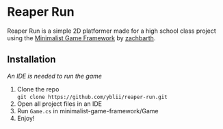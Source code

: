 # Reaper Run
Reaper Run is a simple 2D platformer made for a high school class project using the [Minimalist Game Framework](https://github.com/zachbarth/minimalist-game-framework) by [zachbarth](https://github.com/zachbarth).
## Installation
*An IDE is needed to run the game*
1. Clone the repo  
   `git clone https://github.com/yblii/reaper-run.git`
2. Open all project files in an IDE
3. Run `Game.cs` in minimalist-game-framework/Game
4. Enjoy!
